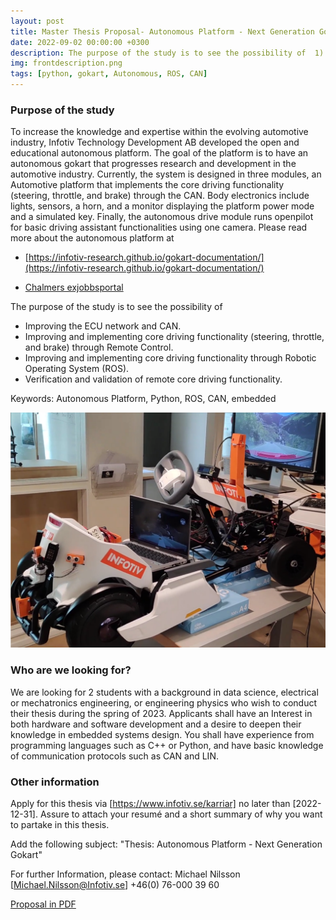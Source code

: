 ```yaml
---
layout: post
title: Master Thesis Proposal- Autonomous Platform - Next Generation Gokart
date: 2022-09-02 00:00:00 +0300
description: The purpose of the study is to see the possibility of  1) Improving the ECU network and CAN. 2) Improving and implementing core driving functionality (steering, throttle, and brake) through Remote Control. 3) Improving and implementing core driving functionality through Robotic Operating System (ROS). 4) Verification and validation of remote core driving functionality.
img: frontdescription.png
tags: [python, gokart, Autonomous, ROS, CAN]
---
```



### Purpose of the study
To increase the knowledge and expertise within the evolving automotive industry, Infotiv Technology Development AB developed the open and educational autonomous platform. The goal of the platform is to have an autonomous gokart that progresses research and development in the automotive industry. Currently, the system is designed in three modules, an Automotive platform that implements the core driving functionality (steering, throttle, and brake) through the CAN. Body electronics include lights, sensors, a horn, and a monitor displaying the platform power mode and a simulated key. Finally, the autonomous drive module runs openpilot for basic driving assistant functionalities using one camera. Please read more about the autonomous platform at

- [https://infotiv-research.github.io/gokart-documentation/](https://infotiv-research.github.io/gokart-documentation/)

- [Chalmers exjobbsportal](https://annonsportal.chalmers.se/CareerServices/se/Ads/Details/894)


The purpose of the study is to see the possibility of

- Improving the ECU network and CAN.
- Improving and implementing core driving functionality (steering, throttle, and brake) through Remote Control.
- Improving and implementing core driving functionality through Robotic Operating System (ROS).
- Verification and validation of remote core driving functionality.

Keywords: Autonomous Platform, Python, ROS, CAN, embedded

![GoKart autonomous platform](/assets/img/gokart-ml.png)

### Who are we looking for?

We are looking for 2 students with a background in data science, electrical or mechatronics engineering, or engineering physics who wish to conduct their thesis during the spring of 2023. Applicants shall have an Interest in both hardware and software development and a desire to deepen their knowledge in embedded systems design. You shall have experience from programming languages such as C++ or Python, and have basic knowledge of communication protocols such as CAN and LIN.

### Other information

Apply for this thesis via [https://www.infotiv.se/karriar] no later than [2022-12-31]. Assure to attach your resumé and a short summary of why you want to partake in this thesis.

Add the following subject: "Thesis: Autonomous Platform - Next Generation Gokart"

For further Information, please contact: Michael Nilsson [Michael.Nilsson@Infotiv.se] +46(0) 76-000 39 60

[Proposal in PDF](/assets/pdf/AutonomousPlatform-NextGenerationGokart.pdf)

